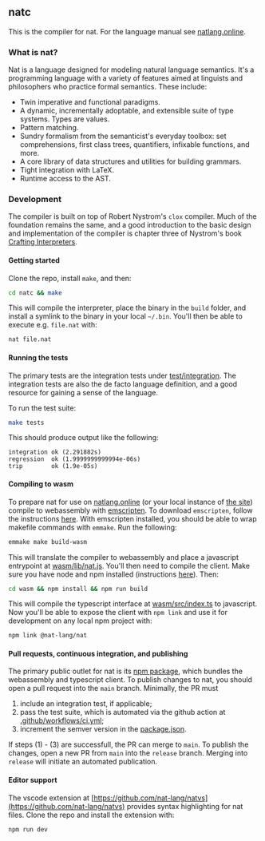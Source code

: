 ## natc

This is the compiler for nat. For the language manual see [natlang.online](https://natlang.online).

### What is nat?

Nat is a language designed for modeling natural language semantics. It's a programming language with a variety of features aimed at linguists and philosophers who practice formal semantics. These include:

- Twin imperative and functional paradigms.
- A dynamic, incrementally adoptable, and extensible suite of type systems. Types are values.
- Pattern matching.
- Sundry formalism from the semanticist's everyday toolbox: set comprehensions, first class trees, quantifiers, infixable functions, and more.
- A core library of data structures and utilities for building grammars.
- Tight integration with LaTeX.
- Runtime access to the AST.

### Development

The compiler is built on top of Robert Nystrom's `clox` compiler. Much of the foundation remains the same, and a good introduction to the basic design and implementation of the compiler is chapter three of Nystrom's book [Crafting Interpreters](https://craftinginterpreters.com/contents.html).

#### Getting started
Clone the repo, install `make`, and then:

```bash
cd natc && make
```

This will compile the interpreter, place the binary in the `build` folder, and install a symlink to the binary in your local `~/.bin`.  You'll then be able to execute e.g. `file.nat` with:

```bash
nat file.nat
```

#### Running the tests

The primary tests are the integration tests under [test/integration](test/integration). The integration tests are also the de facto language definition, and a good resource for gaining a sense of the language.

To run the test suite:

```bash
make tests
```

This should produce output like the following:

```
integration ok (2.291882s)
regression  ok (1.9999999999994e-06s)
trip        ok (1.9e-05s)
```

#### Compiling to wasm

To prepare nat for use on [natlang.online](https://natlang.online) (or your local instance of [the site](https://github.com/nat-lang/www)) compile to webassembly with [emscripten](https://emscripten.org/docs/compiling/Building-Projects.html). To download `emscripten`, follow the instructions [here](https://emscripten.org/docs/getting_started/downloads.html). With emscripten installed, you should be able to wrap makefile commands with `emmake`. Run the following:

```bash
emmake make build-wasm
```

This will translate the compiler to webassembly and place a javascript entrypoint at [wasm/lib/nat.js](wasm/lib/nat.js). You'll then need to compile the client. Make sure you have node and npm installed (instructions [here](https://nodejs.org/en/download/)). Then:

```bash
cd wasm && npm install && npm run build
```

This will compile the typescript interface at [wasm/src/index.ts](wasm/src/index.ts) to javascript. Now you'll be able to expose the client with `npm link` and use it for development on any local npm project with:

```bash
npm link @nat-lang/nat
```

#### Pull requests, continuous integration, and publishing

The primary public outlet for nat is its [npm package](https://www.npmjs.com/package/@nat-lang/nat), which bundles the webassembly and typescript client. To publish changes to nat, you should open a pull request into the `main` branch. Minimally, the PR must

1. include an integration test, if applicable;
2. pass the test suite, which is automated via the github action at [.github/workflows/ci.yml](.github/workflows/ci.yml);
3. increment the semver version in the [package.json](wasm/package.json).

If steps (1) - (3) are successfull, the PR can merge to `main`. To publish the changes, open a new PR from `main` into the `release` branch. Merging into `release` will initiate an automated publication.

#### Editor support

The vscode extension at [https://github.com/nat-lang/natvs](https://github.com/nat-lang/natvs) provides syntax highlighting for nat files. Clone the repo and install the extension with:

```bash
npm run dev
```